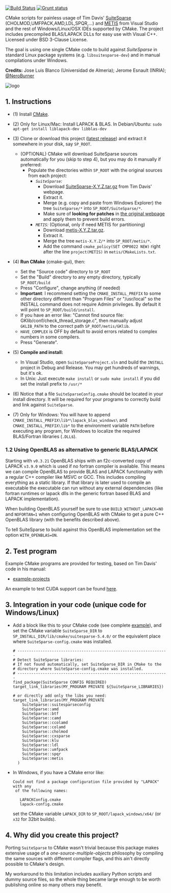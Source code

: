 [![Build Status](https://img.shields.io/travis/jlblancoc/suitesparse-metis-for-windows/master.svg?label=Travis)](https://travis-ci.org/jlblancoc/suitesparse-metis-for-windows/builds)
[![Grunt status](https://img.shields.io/appveyor/ci/jlblancoc/suitesparse-metis-for-windows/master.svg?label=Appveyor)](https://ci.appveyor.com/project/jlblancoc/suitesparse-metis-for-windows/history)


CMake scripts for painless usage of Tim Davis' [SuiteSparse](http://faculty.cse.tamu.edu/davis/suitesparse.html) (CHOLMOD,UMFPACK,AMD,LDL,SPQR,...) and [METIS](http://glaros.dtc.umn.edu/gkhome/views/metis) from Visual Studio and the rest of Windows/Linux/OSX IDEs supported by CMake. The project includes precompiled BLAS/LAPACK DLLs for easy use with Visual C++. Licensed under BSD 3-Clause License.

The goal is using one single CMake code to build against *SuiteSparse* in standard Linux package systems (e.g. `libsuitesparse-dev`) and in manual compilations under Windows.

**Credits:** Jose Luis Blanco (Universidad de Almeria); Jerome Esnault (INRIA); [@NeroBurner](https://github.com/NeroBurner)

![logo](https://raw.githubusercontent.com/jlblancoc/suitesparse-metis-for-windows/master/docs/logo.png)

## 1. Instructions

  * (1) Install [CMake](https://www.cmake.org/).
  * (2) Only for Linux/Mac: Install LAPACK & BLAS. In Debian/Ubuntu: `sudo apt-get install liblapack-dev libblas-dev`
  * (3) Clone or download this project ([latest release](https://github.com/jlblancoc/suitesparse-metis-for-windows/releases)) and extract it somewhere in your disk, say `SP_ROOT`.
	  * (OPTIONAL) CMake will download SuiteSparse sources automatically for you (skip to step 4), but you may do it manually if preferred:
        * Populate the directories within `SP_ROOT` with the original sources from each project:
          * *`SuiteSparse`:*
            * Download [SuiteSparse-X.Y.Z.tar.gz](http://faculty.cse.tamu.edu/davis/suitesparse.html) from Tim Davis' webpage.
            * Extract it.
            * Merge (e.g. copy and paste from Windows Explorer) the tree `SuiteSparse/*` into `SP_ROOT/SuiteSparse/*`.
            * Make sure of **looking for patches** in [the original webpage](http://faculty.cse.tamu.edu/davis/suitesparse.html) and apply them to prevent build errors.
          * *`METIS`:*  (Optional, only if need METIS for partitioning)
            * Download [metis-X.Y.Z.tar.gz](http://glaros.dtc.umn.edu/gkhome/metis/metis/download).
            * Extract it.
            * Merge the tree `metis-X.Y.Z/*` into `SP_ROOT/metis/*`.
            * Add the command `cmake_policy(SET CMP0022 NEW)` right after the line `project(METIS)` in `metis/CMakeLists.txt`.

  * (4) **Run CMake** (cmake-gui), then:
      * Set the "Source code" directory to `SP_ROOT`
	  * Set the "Build" directory to any empty directory, typically `SP_ROOT/build`
	  * Press "Configure", change anything (if needed)
      * **Important**: I recommend setting the `CMAKE_INSTALL_PREFIX` to some other directory different than "Program Files" or "/usr/local" so the INSTALL command does not require Admin privileges. By default it will point to `SP_ROOT/build/install`.
      * If you have an error like: "Cannot find source file: GKlib/conf/check_thread_storage.c", then manually adjust `GKLIB_PATH` to the correct path `SP_ROOT/metis/GKlib`.
      * `HAVE_COMPLEX` is OFF by default to avoid errors related to complex numbers in some compilers.
	  * Press "Generate".
  * (5) **Compile and install:**
    * In Visual Studio, open `SuiteSparseProject.sln` and build the `INSTALL` project in Debug and Release. You may get hundreds of warnings, but it's ok.
    * In Unix: Just execute `make install` or `sudo make install` if you did set the install prefix to `/usr/*`

  * (6) Notice that a file `SuiteSparseConfig.cmake` should be located in your install directory. It will be required for your programs to correctly build and link against `SuiteSparse`.

  * (7) Only for Windows: You will have to append `CMAKE_INSTALL_PREFIX\lib*\lapack_blas_windows\` and `CMAKE_INSTALL_PREFIX\lib*` to the environment variable `PATH` before executing any program, for Windows to localize the required BLAS/Fortran libraries (`.DLL`s).

### 1.2 Using OpenBLAS as alternative to generic BLAS/LAPACK

Starting with `v0.3.21` OpenBLAS ships with an f2c-converted copy of LAPACK `v3.9.0` which is used if no fortran compiler is available.
This means we can compile OpenBLAS to provide BLAS and LAPACK functionality with a regular C++ compiler like MSVC or GCC.
This includes compiling everything as a static library.
If that library is later used to compile an executable the executable can run without any external dependencies (like fortran runtimes or lapack dlls in the generic fortran based BLAS and LAPACK implementation).

When building OpenBLAS yourself be sure to use `BUILD_WITHOUT_LAPACK=NO` and `NOFORTAN=1` when configuring OpenBLAS with CMake to get a pure C++ OpenBLAS library (with the benefits described above).

To tell SuiteSparse to build against this OpenBLAS implementation set the option `WITH_OPENBLAS=ON`.


## 2. Test program

Example CMake programs are provided for testing, based on Tim Davis' code in his manual:
  * [example-projects](https://github.com/jlblancoc/suitesparse-metis-for-windows/tree/master/example-projects)

An example to test CUDA support can be found [here](https://gist.github.com/andr3wmac/78d294844484cb48342f88ef03e2776a).


## 3. Integration in your code (unique code for Windows/Linux)


  * Add a block like this to your CMake code (see complete [example](https://github.com/jlblancoc/suitesparse-metis-for-windows/blob/master/example-projects/cholmod/CMakeLists.txt)), and set the CMake variable `SuiteSparse_DIR` to
  `SP_INSTALL_DIR/lib/cmake/suitesparse-5.4.0/` or the equivalent place where `SuiteSparse-config.cmake` was installed.

    ```
    # ------------------------------------------------------------------
    # Detect SuiteSparse libraries:
    # If not found automatically, set SuiteSparse_DIR in CMake to the
    # directory where SuiteSparse-config.cmake was installed.
    # ------------------------------------------------------------------
    find_package(SuiteSparse CONFIG REQUIRED)
    target_link_libraries(MY_PROGRAM PRIVATE ${SuiteSparse_LIBRARIES})

    # or directly add only the libs you need:
    target_link_libraries(MY_PROGRAM PRIVATE
      	SuiteSparse::suitesparseconfig
      	SuiteSparse::amd
      	SuiteSparse::btf
      	SuiteSparse::camd
      	SuiteSparse::ccolamd
      	SuiteSparse::colamd
      	SuiteSparse::cholmod
      	SuiteSparse::cxsparse
      	SuiteSparse::klu
      	SuiteSparse::ldl
      	SuiteSparse::umfpack
      	SuiteSparse::spqr
      	SuiteSparse::metis
      )
    ```

  * In Windows, if you have a CMake error like:

    ```
    Could not find a package configuration file provided by "LAPACK" with any
     of the following names:

       LAPACKConfig.cmake
       lapack-config.cmake
    ```

    set the CMake variable `LAPACK_DIR` to `SP_ROOT/lapack_windows/x64/` (or `x32` for 32bit builds).


## 4. Why did you create this project?

Porting `SuiteSparse` to CMake wasn't trivial because this package makes extensive usage of a _one-source-multiple-objects_ philosophy by compiling the same sources with different compiler flags, and this ain't directly possible to CMake's design.

My workaround to this limitation includes auxiliary Python scripts and dummy source files, so the whole thing became large enough to be worth publishing online so many others may benefit.
